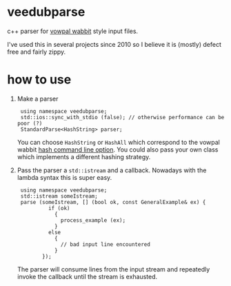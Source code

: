 veedubparse
===========

c++ parser for [vowpal wabbit](https://github.com/JohnLangford/vowpal_wabbit) 
style input files.

I've used this in several projects since 2010 so I believe it is (mostly)
defect free and fairly zippy.

how to use
===========

1. Make a parser
        
        using namespace veedubparse;
        std::ios::sync_with_stdio (false); // otherwise performance can be poor (?)
        StandardParse<HashString> parser;

   You can choose `HashString` or `HashAll` which correspond to the vowpal wabbit 
   [hash command line option](https://github.com/JohnLangford/vowpal_wabbit/wiki/Feature-Hashing-and-Extraction#the---hash-command-line-option).  You could also pass your own class which implements a different hashing strategy.

2. Pass the parser a `std::istream` and a callback.  Nowadays with the lambda syntax this is super easy.

        using namespace veedubparse;
        std::istream someIstream;
        parse (someIstream, [] (bool ok, const GeneralExample& ex) {
                 if (ok)
                   { 
                     process_example (ex);
                   }
                 else
                   {
                     // bad input line encountered
                   }
               });
    The parser will consume lines from the input stream and repeatedly invoke the callback until the stream is exhausted.
